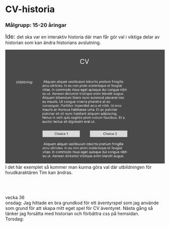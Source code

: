 # CV-historia
### Målgrupp: 15-20 åringar

<font size= "4"> Ide: </font> det ska var en interaktiv historia där man får gör val i viktiga delar av historian som kan ändra historians avslutning.

<img src="./public/figma.png"/>
I det här exemplet så kommer man kunna göra val där utbildningen för hvudkaraktären Tim kan ändras.

<br/><br/>

vecka 36 \
onsdag: Jag hittade en bra grundkod för ett äventyrspel som jag använde som grund för att skapa mitt eget spel för CV äventyret. Nästa gång så tänker jag forsätta med historian och förbättra css på hemsidan.\
Torsdag:
